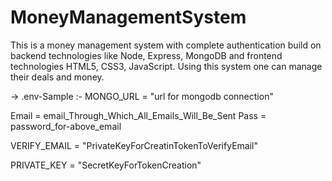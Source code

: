 # MoneyManagementSystem

This is a money management system with complete authentication build on backend technologies like Node, Express, MongoDB and frontend technologies HTML5, CSS3, JavaScript.
Using this system one can manage their deals and money.

-> .env-Sample :-
  MONGO_URL = "url for mongodb connection"

   Email = email_Through_Which_All_Emails_Will_Be_Sent
   Pass = password_for-above_email
   
   VERIFY_EMAIL = "PrivateKeyForCreatinTokenToVerifyEmail"

   PRIVATE_KEY = "SecretKeyForTokenCreation"

